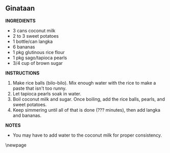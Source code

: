 ## Ginataan

**INGREDIENTS**

- 3 cans coconut milk
- 2 to 3 sweet potatoes
- 1 bottle/can langka
- 6 bananas
- 1 pkg glutinous rice flour
- 1 pkg sago/tapioca pearls
- 3/4 cup of brown sugar

**INSTRUCTIONS**

1. Make rice balls (bilo-bilo). Mix enough water with the rice to make a paste that isn't too runny.
1. Let tapioca pearls soak in water.
1. Boil coconut milk and sugar. Once boiling, add the rice balls, pearls, and sweet potatoes.
1. Keep simmering until all of that is done (??? minutes), then add langka and bananas.

**NOTES**

- You may have to add water to the coconut milk for proper consistency.

\newpage
